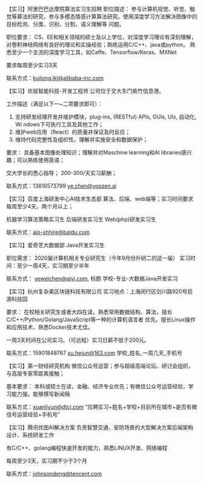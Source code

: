 


 

【实习】阿里巴巴达摩院算法实习生招聘
职位描述：
参与计算机视觉、听觉、触觉等算法的研究，参与多模态情感计算算法研究。使用深度学习方法解决图像中的目标检测、分类、识别、分割、语义理解等
问题。

职位要求：
CS、EE和相关领域的硕士及以上学位，对深度学习理论有深刻理解，对卷积神经网络有良好的理论和实操经验；熟练运用C/C++、java或python。
熟悉至少一个主流的深度学习工具，如Caffe、Tensorflow/Keras、MXNet

要求每周至少实习3天

联系方式：kuilong.lkl@alibaba-inc.com

【实习】优层智能科技-开发工程师
公司位于交大东门紫竹信息港。

工作描述（满足以下一~二项要求即可）：
1. 支持研发经理开发并维护模块，plug-ins, (RESTful) APIs, GUIs, UIs, 自动化, Wi
ndows下可执行工具及其他工作；
2. 维护web应用（React）的质量并保证及时反应；
3. 维持代码完整性及组织性，理解并实施安全和数据保护；

要求：
具备基本图像处理知识；理解并对Maschine learning和AI libraries感兴趣；可以熟练使用英语；

交大学长的悉心指导；
200-300/天实习薪酬；

联系方式：13816573799 ye.chen@yoozen.ai

【实习】百度上海研发中心AI技术生态部
算法、后端、web端等；实习时间要求每周至少4天，两个月以上；

机器学习算法策略实习生
后端研发实习生
Web(php)研发实习生

联系方式：aip-shhire@baidu.com

【实习】爱奇艺大数据部
Java开发实习生

职位需求：
2020届计算机相关专业研究生（今年9月份升研二的这一届）
实习时间：至少一周4天，实习期至少半年

联系方式： yeweichen@qiyi.com, 标题 学校-专业-大数据Java开发实习


【实习】杭州复杂美区块链科技有限公司
实习地点：上海闵行区剑川路920号启源科技园

要求：
在校相关研究生或者大四在读。熟悉常用数据结构、算法，擅长C/C++/Python/Golang/JavaScript等一种的计算机语言者
优先。擅长Linux操作和应用技术，熟悉Docker技术尤佳。

一周3天时间在公司实习。（可远程）实习日薪不低于200元。

联系方式：15901848767 xu.hejun@163.com 学校_姓名_一周几天_手机号


【实习】第一财经研究机构
微信公众号运营；参与超级高端论坛、研讨会组织，与高层专家零距离接触；

基本要求：
本科或硕士在读，金融、经济专业优先；有微信公众号运营经验，学习能力强，能够撰写新闻稿

联系方式：xuanliyun@dtcj.com “应聘实习+姓名+学校+目前所在城市+是否有微信号运营经验+手机号”


【实习】腾讯优图AI解决方案
负责智慧交通、安防场景的大型解决方案后端架构设计、系统研发工作

有C/C++、golang编程快速开发的能力，熟悉LINUX开发、网络编程

每周至少3天，实习期不少于3个月

联系方式：johnsondeng@tencent.com


